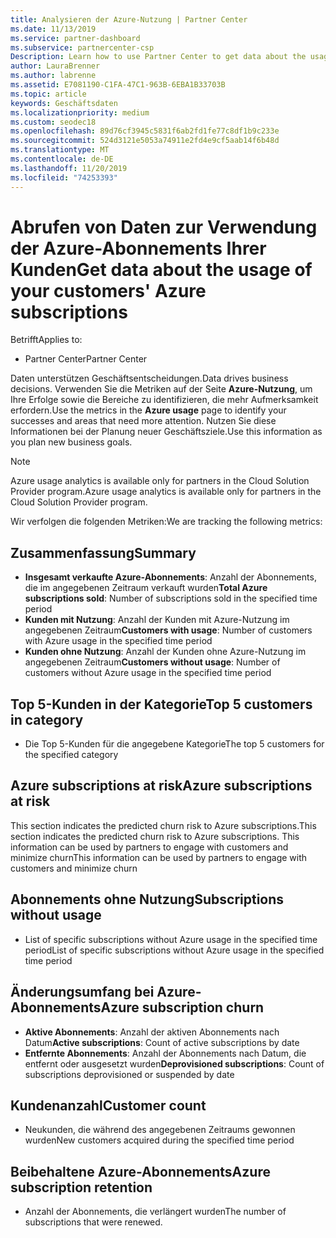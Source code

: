 ```yaml
---
title: Analysieren der Azure-Nutzung | Partner Center
ms.date: 11/13/2019
ms.service: partner-dashboard
ms.subservice: partnercenter-csp
Description: Learn how to use Partner Center to get data about the usage of your customers' Azure subscriptions.
author: LauraBrenner
ms.author: labrenne
ms.assetid: E7081190-C1FA-47C1-963B-6EBA1B33703B
ms.topic: article
keywords: Geschäftsdaten
ms.localizationpriority: medium
ms.custom: seodec18
ms.openlocfilehash: 89d76cf3945c5831f6ab2fd1fe77c8df1b9c233e
ms.sourcegitcommit: 524d3121e5053a74911e2fd4e9cf5aab14f6b48d
ms.translationtype: MT
ms.contentlocale: de-DE
ms.lasthandoff: 11/20/2019
ms.locfileid: "74253393"
---
```

# <a name="get-data-about-the-usage-of-your-customers-azure-subscriptions"></a><span data-ttu-id="2ee03-104">Abrufen von Daten zur Verwendung der Azure-Abonnements Ihrer Kunden</span><span class="sxs-lookup"><span data-stu-id="2ee03-104">Get data about the usage of your customers' Azure subscriptions</span></span>

<span data-ttu-id="2ee03-105">Betrifft</span><span class="sxs-lookup"><span data-stu-id="2ee03-105">Applies to:</span></span>

- <span data-ttu-id="2ee03-106">Partner Center</span><span class="sxs-lookup"><span data-stu-id="2ee03-106">Partner Center</span></span>

<span data-ttu-id="2ee03-107">Daten unterstützen Geschäftsentscheidungen.</span><span class="sxs-lookup"><span data-stu-id="2ee03-107">Data drives business decisions.</span></span> <span data-ttu-id="2ee03-108">Verwenden Sie die Metriken auf der Seite **Azure-Nutzung**, um Ihre Erfolge sowie die Bereiche zu identifizieren, die mehr Aufmerksamkeit erfordern.</span><span class="sxs-lookup"><span data-stu-id="2ee03-108">Use the metrics in the **Azure usage** page to identify your successes and areas that need more attention.</span></span> <span data-ttu-id="2ee03-109">Nutzen Sie diese Informationen bei der Planung neuer Geschäftsziele.</span><span class="sxs-lookup"><span data-stu-id="2ee03-109">Use this information as you plan new business goals.</span></span>

> [!NOTE]
> <span data-ttu-id="2ee03-110">Azure usage analytics is available only for partners in the Cloud Solution Provider program.</span><span class="sxs-lookup"><span data-stu-id="2ee03-110">Azure usage analytics is available only for partners in the Cloud Solution Provider program.</span></span>

<span data-ttu-id="2ee03-111">Wir verfolgen die folgenden Metriken:</span><span class="sxs-lookup"><span data-stu-id="2ee03-111">We are tracking the following metrics:</span></span>

## <a name="summary"></a><span data-ttu-id="2ee03-112">Zusammenfassung</span><span class="sxs-lookup"><span data-stu-id="2ee03-112">Summary</span></span>

- <span data-ttu-id="2ee03-113">**Insgesamt verkaufte Azure-Abonnements**: Anzahl der Abonnements, die im angegebenen Zeitraum verkauft wurden</span><span class="sxs-lookup"><span data-stu-id="2ee03-113">**Total Azure subscriptions sold**: Number of subscriptions sold in the specified time period</span></span>  
- <span data-ttu-id="2ee03-114">**Kunden mit Nutzung**: Anzahl der Kunden mit Azure-Nutzung im angegebenen Zeitraum</span><span class="sxs-lookup"><span data-stu-id="2ee03-114">**Customers with usage**: Number of customers with Azure usage in the specified time period</span></span>  
- <span data-ttu-id="2ee03-115">**Kunden ohne Nutzung**: Anzahl der Kunden ohne Azure-Nutzung im angegebenen Zeitraum</span><span class="sxs-lookup"><span data-stu-id="2ee03-115">**Customers without usage**: Number of customers without Azure usage in the specified time period</span></span>  

## <a name="top-5-customers-in-category"></a><span data-ttu-id="2ee03-116">Top 5-Kunden in der Kategorie</span><span class="sxs-lookup"><span data-stu-id="2ee03-116">Top 5 customers in category</span></span>

- <span data-ttu-id="2ee03-117">Die Top 5-Kunden für die angegebene Kategorie</span><span class="sxs-lookup"><span data-stu-id="2ee03-117">The top 5 customers for the specified category</span></span>  

## <a name="azure-subscriptions-at-risk"></a><span data-ttu-id="2ee03-118">Azure subscriptions at risk</span><span class="sxs-lookup"><span data-stu-id="2ee03-118">Azure subscriptions at risk</span></span>

<span data-ttu-id="2ee03-119">This section indicates the predicted churn risk to Azure subscriptions.</span><span class="sxs-lookup"><span data-stu-id="2ee03-119">This section indicates the predicted churn risk to Azure subscriptions.</span></span> <span data-ttu-id="2ee03-120">This information can be used by partners to engage with customers and minimize churn</span><span class="sxs-lookup"><span data-stu-id="2ee03-120">This information can be used by partners to engage with customers and minimize churn</span></span>

## <a name="subscriptions-without-usage"></a><span data-ttu-id="2ee03-121">Abonnements ohne Nutzung</span><span class="sxs-lookup"><span data-stu-id="2ee03-121">Subscriptions without usage</span></span>

- <span data-ttu-id="2ee03-122">List of specific subscriptions without Azure usage in the specified time period</span><span class="sxs-lookup"><span data-stu-id="2ee03-122">List of specific subscriptions without Azure usage in the specified time period</span></span>  

## <a name="azure-subscription-churn"></a><span data-ttu-id="2ee03-123">Änderungsumfang bei Azure-Abonnements</span><span class="sxs-lookup"><span data-stu-id="2ee03-123">Azure subscription churn</span></span>

- <span data-ttu-id="2ee03-124">**Aktive Abonnements**: Anzahl der aktiven Abonnements nach Datum</span><span class="sxs-lookup"><span data-stu-id="2ee03-124">**Active subscriptions**: Count of active subscriptions by date</span></span>  
- <span data-ttu-id="2ee03-125">**Entfernte Abonnements**: Anzahl der Abonnements nach Datum, die entfernt oder ausgesetzt wurden</span><span class="sxs-lookup"><span data-stu-id="2ee03-125">**Deprovisioned subscriptions**: Count of subscriptions deprovisioned or suspended by date</span></span>  

## <a name="customer-count"></a><span data-ttu-id="2ee03-126">Kundenanzahl</span><span class="sxs-lookup"><span data-stu-id="2ee03-126">Customer count</span></span>

- <span data-ttu-id="2ee03-127">Neukunden, die während des angegebenen Zeitraums gewonnen wurden</span><span class="sxs-lookup"><span data-stu-id="2ee03-127">New customers acquired during the specified time period</span></span>  

## <a name="azure-subscription-retention"></a><span data-ttu-id="2ee03-128">Beibehaltene Azure-Abonnements</span><span class="sxs-lookup"><span data-stu-id="2ee03-128">Azure subscription retention</span></span>

- <span data-ttu-id="2ee03-129">Anzahl der Abonnements, die verlängert wurden</span><span class="sxs-lookup"><span data-stu-id="2ee03-129">The number of subscriptions that were renewed.</span></span>
